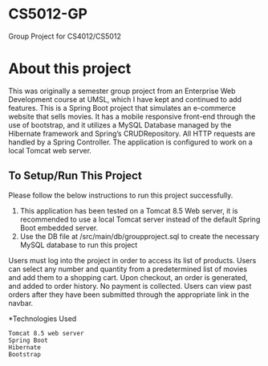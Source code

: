 # CS5012-GP
Group Project for CS4012/CS5012

# About this project

  This was originally a semester group project from an Enterprise Web Development course at UMSL, which I have kept and continued to add features. This is a Spring Boot project that simulates an e-commerce website that sells movies. It has a mobile responsive front-end through the use of bootstrap, and it utilizes a MySQL Database managed by the Hibernate framework and Spring’s CRUDRepository. All HTTP requests are handled by a Spring Controller. The application is configured to work on a local Tomcat web server.
  
## To Setup/Run This Project


  Please follow the below instructions to run this project successfully.
  1. This application has been tested on a Tomcat 8.5 Web server, it is recommended to use a local Tomcat server instead of the default Spring Boot embedded server.
  2. Use the DB file at /src/main/db/groupproject.sql to create the necessary MySQL database to run this project
  
  Users must log into the project in order to access its list of products. Users can select any number and quantity from a predetermined list of movies and add them to a shopping cart. Upon checkout, an order is generated, and added to order history. No payment is collected. Users can view past orders after they have been submitted through the appropriate link in the navbar.


  *Technologies Used

    Tomcat 8.5 web server
    Spring Boot
    Hibernate
    Bootstrap
